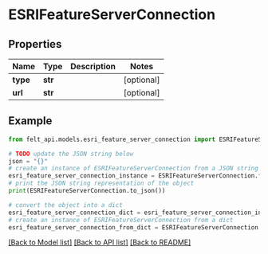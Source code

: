 # ESRIFeatureServerConnection


## Properties

Name | Type | Description | Notes
------------ | ------------- | ------------- | -------------
**type** | **str** |  | [optional] 
**url** | **str** |  | [optional] 

## Example

```python
from felt_api.models.esri_feature_server_connection import ESRIFeatureServerConnection

# TODO update the JSON string below
json = "{}"
# create an instance of ESRIFeatureServerConnection from a JSON string
esri_feature_server_connection_instance = ESRIFeatureServerConnection.from_json(json)
# print the JSON string representation of the object
print(ESRIFeatureServerConnection.to_json())

# convert the object into a dict
esri_feature_server_connection_dict = esri_feature_server_connection_instance.to_dict()
# create an instance of ESRIFeatureServerConnection from a dict
esri_feature_server_connection_from_dict = ESRIFeatureServerConnection.from_dict(esri_feature_server_connection_dict)
```
[[Back to Model list]](../README.md#documentation-for-models) [[Back to API list]](../README.md#documentation-for-api-endpoints) [[Back to README]](../README.md)


